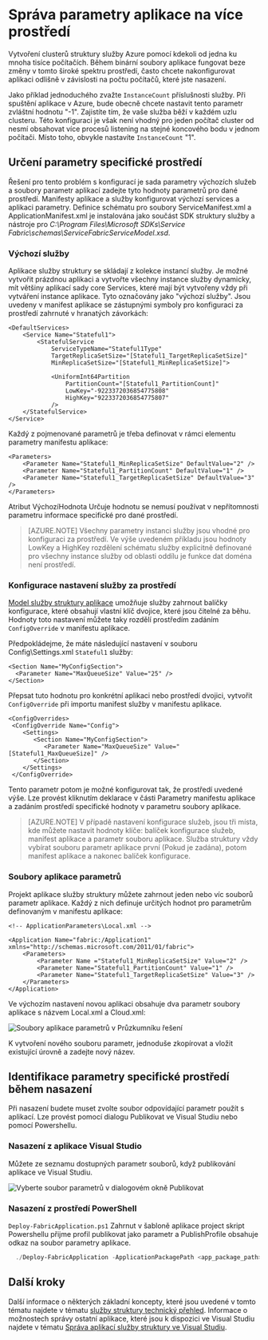 <properties
   pageTitle="Správa více prostředí v služby struktury | Microsoft Azure"
   description="Aplikace služby struktury je možné spouštět na clusterů, které oblasti velikost v jednom počítači k tisíce počítačích. V některých případech můžete nakonfigurovat aplikaci jinak na tyto paletami prostředí. Tento článek popisuje, jak definovat parametry jiné aplikaci na prostředí."
   services="service-fabric"
   documentationCenter=".net"
   authors="seanmck"
   manager="timlt"
   editor=""/>

<tags
   ms.service="service-fabric"
   ms.devlang="dotNet"
   ms.topic="article"
   ms.tgt_pltfrm="NA"
   ms.workload="NA"
   ms.date="07/19/2016"
   ms.author="seanmck"/>

# <a name="manage-application-parameters-for-multiple-environments"></a>Správa parametry aplikace na více prostředí

Vytvoření clusterů struktury služby Azure pomocí kdekoli od jedna ku mnoha tisíce počítačích. Během binární soubory aplikace fungovat beze změny v tomto široké spektru prostředí, často chcete nakonfigurovat aplikaci odlišně v závislosti na počtu počítačů, které jste nasazení.

Jako příklad jednoduchého zvažte `InstanceCount` příslušnosti služby. Při spuštění aplikace v Azure, bude obecně chcete nastavit tento parametr zvláštní hodnotu "-1". Zajistíte tím, že vaše služba běží v každém uzlu clusteru. Této konfiguraci je však není vhodný pro jeden počítač cluster od nesmí obsahovat více procesů listening na stejné koncového bodu v jednom počítači. Místo toho, obvykle nastavíte `InstanceCount` "1".

## <a name="specifying-environment-specific-parameters"></a>Určení parametry specifické prostředí

Řešení pro tento problém s konfigurací je sada parametry výchozích služeb a soubory parametr aplikací zadejte tyto hodnoty parametrů pro dané prostředí. Manifesty aplikace a služby konfigurovat výchozí services a aplikaci parametry. Definice schématu pro soubory ServiceManifest.xml a ApplicationManifest.xml je instalována jako součást SDK struktury služby a nástroje pro *C:\Program Files\Microsoft SDKs\Service Fabric\schemas\ServiceFabricServiceModel.xsd*.

### <a name="default-services"></a>Výchozí služby

Aplikace služby struktury se skládají z kolekce instancí služby. Je možné vytvořit prázdnou aplikaci a vytvořte všechny instance služby dynamicky, mít většiny aplikací sady core Services, které mají být vytvořeny vždy při vytváření instance aplikace. Tyto označovány jako "výchozí služby". Jsou uvedeny v manifest aplikace se zástupnými symboly pro konfiguraci za prostředí zahrnuté v hranatých závorkách:

    <DefaultServices>
        <Service Name="Stateful1">
            <StatefulService
                ServiceTypeName="Stateful1Type"
                TargetReplicaSetSize="[Stateful1_TargetReplicaSetSize]"
                MinReplicaSetSize="[Stateful1_MinReplicaSetSize]">

                <UniformInt64Partition
                    PartitionCount="[Stateful1_PartitionCount]"
                    LowKey="-9223372036854775808"
                    HighKey="9223372036854775807"
                />
        </StatefulService>
    </Service>
  </DefaultServices>

Každý z pojmenované parametrů je třeba definovat v rámci elementu parametry manifestu aplikace:

    <Parameters>
        <Parameter Name="Stateful1_MinReplicaSetSize" DefaultValue="2" />
        <Parameter Name="Stateful1_PartitionCount" DefaultValue="1" />
        <Parameter Name="Stateful1_TargetReplicaSetSize" DefaultValue="3" />
    </Parameters>

Atribut VýchozíHodnota Určuje hodnotu se nemusí používat v nepřítomnosti parametru informace specifické pro dané prostředí.

>[AZURE.NOTE] Všechny parametry instanci služby jsou vhodné pro konfiguraci za prostředí. Ve výše uvedeném příkladu jsou hodnoty LowKey a HighKey rozdělení schématu služby explicitně definované pro všechny instance služby od oblasti oddílu je funkce dat doména není prostředí.


### <a name="per-environment-service-configuration-settings"></a>Konfigurace nastavení služby za prostředí

[Model služby struktury aplikace](service-fabric-application-model.md) umožňuje služby zahrnout balíčky konfigurace, které obsahují vlastní klíč dvojice, které jsou čitelné za běhu. Hodnoty toto nastavení můžete taky rozdělí prostředím zadáním `ConfigOverride` v manifestu aplikace.

Předpokládejme, že máte následující nastavení v souboru Config\Settings.xml `Stateful1` služby:


    <Section Name="MyConfigSection">
      <Parameter Name="MaxQueueSize" Value="25" />
    </Section>

Přepsat tuto hodnotu pro konkrétní aplikaci nebo prostředí dvojici, vytvořit `ConfigOverride` při importu manifest služby v manifestu aplikace.

    <ConfigOverrides>
     <ConfigOverride Name="Config">
        <Settings>
           <Section Name="MyConfigSection">
              <Parameter Name="MaxQueueSize" Value="[Stateful1_MaxQueueSize]" />
           </Section>
        </Settings>
     </ConfigOverride>
  </ConfigOverrides>

Tento parametr potom je možné konfigurovat tak, že prostředí uvedené výše. Lze provést kliknutím deklarace v části Parametry manifestu aplikace a zadáním prostředí specifické hodnoty v parametru soubory aplikace.

>[AZURE.NOTE] V případě nastavení konfigurace služeb, jsou tři místa, kde můžete nastavit hodnoty klíče: balíček konfigurace služeb, manifest aplikace a parametr souboru aplikace. Služba struktury vždy vybírat souboru parametr aplikace první (Pokud je zadána), potom manifest aplikace a nakonec balíček konfigurace.


### <a name="application-parameter-files"></a>Soubory aplikace parametrů

Projekt aplikace služby struktury můžete zahrnout jeden nebo víc souborů parametr aplikace. Každý z nich definuje určitých hodnot pro parametrům definovaným v manifestu aplikace:

    <!-- ApplicationParameters\Local.xml -->

    <Application Name="fabric:/Application1" xmlns="http://schemas.microsoft.com/2011/01/fabric">
        <Parameters>
            <Parameter Name ="Stateful1_MinReplicaSetSize" Value="2" />
            <Parameter Name="Stateful1_PartitionCount" Value="1" />
            <Parameter Name="Stateful1_TargetReplicaSetSize" Value="3" />
        </Parameters>
    </Application>

Ve výchozím nastavení novou aplikaci obsahuje dva parametr soubory aplikace s názvem Local.xml a Cloud.xml:

![Soubory aplikace parametrů v Průzkumníku řešení][app-parameters-solution-explorer]

K vytvoření nového souboru parametr, jednoduše zkopírovat a vložit existující úrovně a zadejte nový název.

## <a name="identifying-environment-specific-parameters-during-deployment"></a>Identifikace parametry specifické prostředí během nasazení

Při nasazení budete muset zvolte soubor odpovídající parametr použít s aplikací. Lze provést pomocí dialogu Publikovat ve Visual Studiu nebo pomocí Powershellu.

### <a name="deploy-from-visual-studio"></a>Nasazení z aplikace Visual Studio

Můžete ze seznamu dostupných parametr souborů, když publikování aplikace ve Visual Studiu.

![Vyberte soubor parametrů v dialogovém okně Publikovat][publishdialog]

### <a name="deploy-from-powershell"></a>Nasazení z prostředí PowerShell

`Deploy-FabricApplication.ps1` Zahrnut v šabloně aplikace project skript Powershellu přijme profil publikovat jako parametr a PublishProfile obsahuje odkaz na soubor parametry aplikace.

  ```PowerShell
    ./Deploy-FabricApplication -ApplicationPackagePath <app_package_path> -PublishProfileFile <publishprofile_path>
  ```

## <a name="next-steps"></a>Další kroky

Další informace o některých základní koncepty, které jsou uvedené v tomto tématu najdete v tématu [služby struktury technický přehled](service-fabric-technical-overview.md). Informace o možnostech správy ostatní aplikace, které jsou k dispozici ve Visual Studiu najdete v tématu [Správa aplikací služby struktury ve Visual Studiu](service-fabric-manage-application-in-visual-studio.md).

<!-- Image references -->

[publishdialog]: ./media/service-fabric-manage-multiple-environment-app-configuration/publish-dialog-choose-app-config.png
[app-parameters-solution-explorer]:./media/service-fabric-manage-multiple-environment-app-configuration/app-parameters-in-solution-explorer.png
